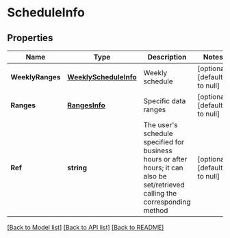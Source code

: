 # ScheduleInfo

## Properties
Name | Type | Description | Notes
------------ | ------------- | ------------- | -------------
**WeeklyRanges** | [**WeeklyScheduleInfo**](WeeklyScheduleInfo.md) | Weekly schedule | [optional] [default to null]
**Ranges** | [**RangesInfo**](RangesInfo.md) | Specific data ranges | [optional] [default to null]
**Ref** | **string** | The user&#39;s schedule specified for business hours or after hours; it can also be set/retrieved calling the corresponding method | [optional] [default to null]

[[Back to Model list]](../README.md#documentation-for-models) [[Back to API list]](../README.md#documentation-for-api-endpoints) [[Back to README]](../README.md)


